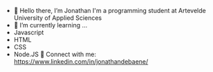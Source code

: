 - 👋 Hello there, I’m Jonathan
I'm a programming student at Artevelde University of Applied Sciences
- 🌱 I’m currently learning ...
- Javascript
- HTML
- CSS
- Node.JS 
🤝 Connect with me:
https://www.linkedin.com/in/jonathandebaene/
